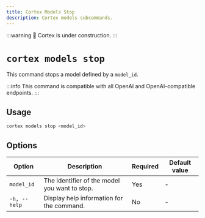 ```yaml
---
title: Cortex Models Stop
description: Cortex models subcommands.
---
```


:::warning
🚧 Cortex is under construction.
:::

# `cortex models stop`

This command stops a model defined by a `model_id`.

:::info
This command is compatible with all OpenAI and OpenAI-compatible endpoints.
:::

## Usage

```bash
cortex models stop <model_id>
```

## Options

| Option                    | Description                                                                 | Required | Default value        |
|---------------------------|-----------------------------------------------------------------------------|----------|----------------------|
| `model_id`  | The identifier of the model you want to stop. | Yes       | - |
| `-h, --help`              | Display help information for the command.                                   | No       |           -           |


